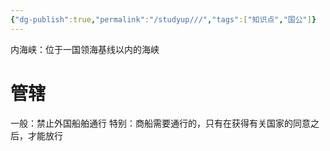 ```yaml
---
{"dg-publish":true,"permalink":"/studyup///","tags":["知识点","国公"]}
---
```


内海峡：位于一国领海基线以内的海峡
# 管辖
一般：禁止外国船舶通行
特别：商船需要通行的，只有在获得有关国家的同意之后，才能放行